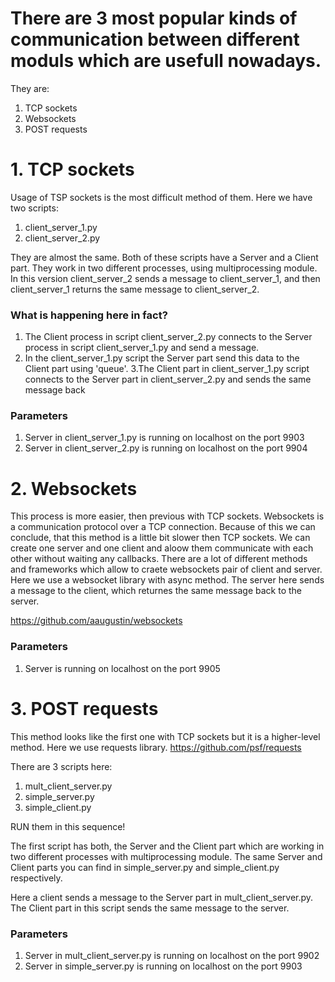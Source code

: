 # There are 3 most popular kinds of communication between different moduls which are usefull nowadays. 
They are:
1. TCP sockets
2. Websockets
3. POST requests

# 1. TСP sockets
Usage of TSP sockets is the most difficult method of them. Here we have two scripts:
1. client_server_1.py
2. client_server_2.py

They are almost the same. Both of these scripts have a Server and a Client part. They work in two different processes, using multiprocessing module. In this version client_server_2 sends a message to client_server_1, and then client_server_1 returns the same message to client_server_2.

### What is happening here in fact?
1. The Client process in script client_server_2.py connects to the Server process in script client_server_1.py and send a message.
2. In the client_server_1.py script the Server part send this data to the Client part using 'queue'. 
3.The Client part in client_server_1.py script connects to the Server part in client_server_2.py and sends the same message back

### Parameters
1. Server in client_server_1.py is running on localhost on the port 9903
2. Server in client_server_2.py is running on localhost on the port 9904

# 2. Websockets
This process is more easier, then previous with TCP sockets. Websockets is a communication protocol over a TCP connection. Because of this we can conclude, that this method is a little bit slower then TCP sockets.
We can create one server and one client and aloow them communicate with each other without waiting any callbacks.
There are a lot of different methods and frameworks which allow to craete websockets pair of client and server. Here we use a websocket library with async method. The server here sends a message to the client, which returnes the same message back to the server.

https://github.com/aaugustin/websockets

### Parameters
1. Server is running on localhost on the port 9905

# 3. POST requests
This method looks like the first one with TCP sockets but it is a higher-level method. Here we use requests library.
https://github.com/psf/requests

There are 3 scripts here:
1. mult_client_server.py
2. simple_server.py
3. simple_client.py

RUN them in this sequence!

The first script has both, the Server and the Client part which are working in two different processes with multiprocessing module. The same Server and Client parts you can find in simple_server.py and simple_client.py respectively. 

Here a client sends a message to the Server part in mult_client_server.py. The Client part in this script sends the same message to the server.

### Parameters
1. Server in mult_client_server.py is running on localhost on the port 9902
2. Server in simple_server.py is running on localhost on the port 9903



